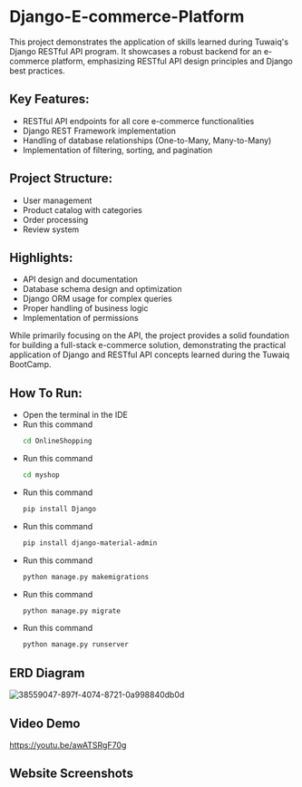 # Django-E-commerce-Platform
This project demonstrates the application of skills learned during Tuwaiq's Django RESTful API program. It showcases a robust backend for an e-commerce platform, emphasizing RESTful API design principles and Django best practices.

## Key Features:
- RESTful API endpoints for all core e-commerce functionalities
- Django REST Framework implementation
- Handling of database relationships (One-to-Many, Many-to-Many)
- Implementation of filtering, sorting, and pagination

## Project Structure:
- User management
- Product catalog with categories
- Order processing
- Review system

## Highlights:
- API design and documentation
- Database schema design and optimization
- Django ORM usage for complex queries
- Proper handling of business logic 
- Implementation of permissions

While primarily focusing on the API, the project provides a solid foundation for building a full-stack e-commerce solution, demonstrating the practical application of Django and RESTful API concepts learned during the Tuwaiq BootCamp.

## How To Run:
- Open the terminal in the IDE
- Run this command
  ```bash
  cd OnlineShopping
  ```
- Run this command
  ```bash
  cd myshop
  ```
- Run this command
  ```bash
  pip install Django
  ```
- Run this command
  ```bash
  pip install django-material-admin
  ```
- Run this command
  ```bash
  python manage.py makemigrations
  ```
- Run this command
  ```bash
  python manage.py migrate
  ```
- Run this command
  ```bash
  python manage.py runserver
  ```

## ERD Diagram
![38559047-897f-4074-8721-0a998840db0d](https://github.com/user-attachments/assets/86f6cfd8-bae9-433a-a965-079626ec6ea5)

## Video Demo
https://youtu.be/awATSRgF70g

## Website Screenshots
